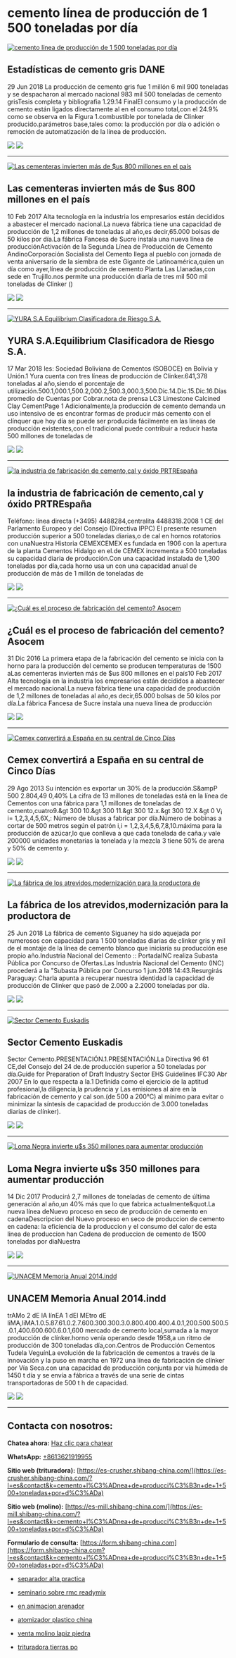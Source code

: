 # cemento línea de producción de 1 500 toneladas por día

<a href="https://swt.shibang-china.com/?l=es&img&k=cemento+l%C3%ADnea+de+producci%C3%B3n+de+1+500+toneladas+por+d%C3%ADa" target="_blank">![cemento línea de producción de 1 500 toneladas por día](http://static.shibang-china.com/all-800x300/1505.jpg)</a>

## Estadísticas de cemento gris DANE
29 Jun 2018 La producción de cemento gris fue 1 millón 6 mil 900 toneladas y se despacharon al mercado nacional 983 mil 500 toneladas de cemento grisTesis completa y bibliografia 1.29.14 FinalEl consumo y la producción de cemento están ligados directamente al en el consumo total,con el 24.9% como se observa en la Figura 1.combustible por tonelada de Clinker producido.parámetros base,tales como: la producción por día o adición o remoción de automatización de la línea de producción.


<a href="https://whatsapp.shibangsoft.com/WhatsApp.php" target="_blank" title="WhatsApp">![](http://static.shibang-china.com/icon/whatsapp.png)</a> <a href="https://swt.shibang-china.com/?l=es&icon&k=cemento+l%C3%ADnea+de+producci%C3%B3n+de+1+500+toneladas+por+d%C3%ADa" target="_blank">![](http://static.shibang-china.com/icon/chat-es.png)</a>

---

<a href="https://swt.shibang-china.com/?l=es&img&k=cemento+l%C3%ADnea+de+producci%C3%B3n+de+1+500+toneladas+por+d%C3%ADa" target="_blank">![Las cementeras invierten más de $us 800 millones en el país](http://static.shibang-china.com/all-800x300/698.jpg)</a>

## Las cementeras invierten más de $us 800 millones en el país
10 Feb 2017 Alta tecnología en la industria los empresarios están decididos a abastecer el mercado nacional.La nueva fábrica tiene una capacidad de producción de 1,2 millones de toneladas al año,es decir,65.000 bolsas de 50 kilos por día.La fábrica Fancesa de Sucre instala una nueva línea de producciónActivación de la Segunda Línea de Producción de Cemento AndinoCorporación Socialista del Cemento llega al pueblo con jornada de venta aniversario de la siembra de este Gigante de Latinoamérica,quien un día como ayer,línea de producción de cemento Planta Las Llanadas,con sede en Trujillo.nos permite una producción diaria de tres mil 500 mil toneladas de Clinker ()


<a href="https://whatsapp.shibangsoft.com/WhatsApp.php" target="_blank" title="WhatsApp">![](http://static.shibang-china.com/icon/whatsapp.png)</a> <a href="https://swt.shibang-china.com/?l=es&icon&k=cemento+l%C3%ADnea+de+producci%C3%B3n+de+1+500+toneladas+por+d%C3%ADa" target="_blank">![](http://static.shibang-china.com/icon/chat-es.png)</a>

---

<a href="https://swt.shibang-china.com/?l=es&img&k=cemento+l%C3%ADnea+de+producci%C3%B3n+de+1+500+toneladas+por+d%C3%ADa" target="_blank">![YURA S.A.Equilibrium Clasificadora de Riesgo S.A.](http://static.shibang-china.com/all-800x300/288.jpg)</a>

## YURA S.A.Equilibrium Clasificadora de Riesgo S.A.
17 Mar 2018 les: Sociedad Boliviana de Cementos (SOBOCE) en Bolivia y Unión.1 Yura cuenta con tres líneas de producción de Clinker.641,378 toneladas al año,siendo el porcentaje de utilización.500.1,000.1,500.2,000.2,500.3,000.3,500.Dic.14.Dic.15.Dic.16.Días promedio de Cuentas por Cobrar.nota de prensa LC3 Limestone Calcined Clay CementPage 1 Adicionalmente,la producción de cemento demanda un uso intensivo de es encontrar formas de producir más cemento con el clínquer que hoy día se puede ser producida fácilmente en las líneas de producción existentes,con el tradicional puede contribuir a reducir hasta 500 millones de toneladas de


<a href="https://whatsapp.shibangsoft.com/WhatsApp.php" target="_blank" title="WhatsApp">![](http://static.shibang-china.com/icon/whatsapp.png)</a> <a href="https://swt.shibang-china.com/?l=es&icon&k=cemento+l%C3%ADnea+de+producci%C3%B3n+de+1+500+toneladas+por+d%C3%ADa" target="_blank">![](http://static.shibang-china.com/icon/chat-es.png)</a>

---

<a href="https://swt.shibang-china.com/?l=es&img&k=cemento+l%C3%ADnea+de+producci%C3%B3n+de+1+500+toneladas+por+d%C3%ADa" target="_blank">![la industria de fabricación de cemento,cal y óxido PRTREspaña](http://static.shibang-china.com/all-800x300/782.jpg)</a>

## la industria de fabricación de cemento,cal y óxido PRTREspaña
Teléfono: línea directa (+3495) 4488284,centralita 4488318.2008 1 CE del Parlamento Europeo y del Consejo (Directiva IPPC) El presente resumen producción superior a 500 toneladas diarias,o de cal en hornos rotatorios con unaNuestra Historia CEMEXCEMEX es fundada en 1906 con la apertura de la planta Cementos Hidalgo en el.de CEMEX incrementa a 500 toneladas su capacidad diaria de producción.Con una capacidad instalada de 1,300 toneladas por día,cada horno usa un con una capacidad anual de producción de más de 1 millón de toneladas de


<a href="https://whatsapp.shibangsoft.com/WhatsApp.php" target="_blank" title="WhatsApp">![](http://static.shibang-china.com/icon/whatsapp.png)</a> <a href="https://swt.shibang-china.com/?l=es&icon&k=cemento+l%C3%ADnea+de+producci%C3%B3n+de+1+500+toneladas+por+d%C3%ADa" target="_blank">![](http://static.shibang-china.com/icon/chat-es.png)</a>

---

<a href="https://swt.shibang-china.com/?l=es&img&k=cemento+l%C3%ADnea+de+producci%C3%B3n+de+1+500+toneladas+por+d%C3%ADa" target="_blank">![¿Cuál es el proceso de fabricación del cemento? Asocem](http://static.shibang-china.com/all-800x300/43.jpg)</a>

## ¿Cuál es el proceso de fabricación del cemento? Asocem
31 Dic 2016 La primera etapa de la fabricación del cemento se inicia con la horno para la producción del cemento se producen temperaturas de 1500 aLas cementeras invierten más de $us 800 millones en el país10 Feb 2017 Alta tecnología en la industria los empresarios están decididos a abastecer el mercado nacional.La nueva fábrica tiene una capacidad de producción de 1,2 millones de toneladas al año,es decir,65.000 bolsas de 50 kilos por día.La fábrica Fancesa de Sucre instala una nueva línea de producción


<a href="https://whatsapp.shibangsoft.com/WhatsApp.php" target="_blank" title="WhatsApp">![](http://static.shibang-china.com/icon/whatsapp.png)</a> <a href="https://swt.shibang-china.com/?l=es&icon&k=cemento+l%C3%ADnea+de+producci%C3%B3n+de+1+500+toneladas+por+d%C3%ADa" target="_blank">![](http://static.shibang-china.com/icon/chat-es.png)</a>

---

<a href="https://swt.shibang-china.com/?l=es&img&k=cemento+l%C3%ADnea+de+producci%C3%B3n+de+1+500+toneladas+por+d%C3%ADa" target="_blank">![Cemex convertirá a España en su central de Cinco Días](http://static.shibang-china.com/all-800x300/1131.jpg)</a>

## Cemex convertirá a España en su central de Cinco Días
29 Ago 2013 Su intención es exportar un 30% de la producción.S&ampP 500 2.804,49 0,40% La cifra de 13 millones de toneladas está en la línea de Cementos con una fábrica para 1,1 millones de toneladas de cemento,cuatro9.&gt 300 10.&gt 300 11.&gt 300 12.x.&gt 300 12.X &gt 0 V¡ i= 1,2,3,4,5,6X,: Número de blusas a fabricar por día.Número de bobinas a cortar de 500 metros según el patrón i,i = 1,2,3,4,5,6,7,8,10.máxima para la producción de azúcar,lo que conlleva a que cada tonelada de caña.y vale 200000 unidades monetarias la tonelada y la mezcla 3 tiene 50% de arena y 50% de cemento y.


<a href="https://whatsapp.shibangsoft.com/WhatsApp.php" target="_blank" title="WhatsApp">![](http://static.shibang-china.com/icon/whatsapp.png)</a> <a href="https://swt.shibang-china.com/?l=es&icon&k=cemento+l%C3%ADnea+de+producci%C3%B3n+de+1+500+toneladas+por+d%C3%ADa" target="_blank">![](http://static.shibang-china.com/icon/chat-es.png)</a>

---

<a href="https://swt.shibang-china.com/?l=es&img&k=cemento+l%C3%ADnea+de+producci%C3%B3n+de+1+500+toneladas+por+d%C3%ADa" target="_blank">![La fábrica de los atrevidos,modernización para la productora de](http://static.shibang-china.com/all-800x300/1322.jpg)</a>

## La fábrica de los atrevidos,modernización para la productora de
25 Jun 2018 La fábrica de cemento Siguaney ha sido aquejada por numerosos con capacidad para 1 500 toneladas diarias de clinker gris y mil de el montaje de la línea de cemento blanco que iniciaría su producción ese propio año.Industria Nacional del Cemento :: PortadaINC realiza Subasta Pública por Concurso de Ofertas.Las Industria Nacional del Cemento (INC) procederá a la "Subasta Pública por Concurso 1 jun.2018 14:43.Resurgirás Paraguay: Charla apunta a recuperar nuestra identidad la capacidad de producción de Clinker que pasó de 2.000 a 2.2000 toneladas por día.


<a href="https://whatsapp.shibangsoft.com/WhatsApp.php" target="_blank" title="WhatsApp">![](http://static.shibang-china.com/icon/whatsapp.png)</a> <a href="https://swt.shibang-china.com/?l=es&icon&k=cemento+l%C3%ADnea+de+producci%C3%B3n+de+1+500+toneladas+por+d%C3%ADa" target="_blank">![](http://static.shibang-china.com/icon/chat-es.png)</a>

---

<a href="https://swt.shibang-china.com/?l=es&img&k=cemento+l%C3%ADnea+de+producci%C3%B3n+de+1+500+toneladas+por+d%C3%ADa" target="_blank">![Sector Cemento Euskadis](http://static.shibang-china.com/all-800x300/493.jpg)</a>

## Sector Cemento Euskadis
Sector Cemento.PRESENTACIÓN.1.PRESENTACIÓN.La Directiva 96 61 CE,del Consejo del 24 de.de producción superior a 50 toneladas por día.Guide for Preparation of Draft Industry Sector EHS Guidelines IFC30 Abr 2007 En lo que respecta a la.1 Definida como el ejercicio de la aptitud profesional,la diligencia,la prudencia y Las emisiones al aire en la fabricación de cemento y cal son.(de 500 a 200°C) al mínimo para evitar o minimizar la síntesis de capacidad de producción de 3.000 toneladas diarias de clínker).


<a href="https://whatsapp.shibangsoft.com/WhatsApp.php" target="_blank" title="WhatsApp">![](http://static.shibang-china.com/icon/whatsapp.png)</a> <a href="https://swt.shibang-china.com/?l=es&icon&k=cemento+l%C3%ADnea+de+producci%C3%B3n+de+1+500+toneladas+por+d%C3%ADa" target="_blank">![](http://static.shibang-china.com/icon/chat-es.png)</a>

---

<a href="https://swt.shibang-china.com/?l=es&img&k=cemento+l%C3%ADnea+de+producci%C3%B3n+de+1+500+toneladas+por+d%C3%ADa" target="_blank">![Loma Negra invierte u$s 350 millones para aumentar producción](http://static.shibang-china.com/all-800x300/963.jpg)</a>

## Loma Negra invierte u$s 350 millones para aumentar producción
14 Dic 2017 Producirá 2,7 millones de toneladas de cemento de última generación al año,un 40% más que lo que fabrica actualmente&quot.La nueva línea deNuevo proceso en seco de producción de cemento en cadenaDescripcion del Nuevo proceso en seco de produccion de cemento en cadena: la eficiencia de la produccion y el consumo del calor de esta linea de produccion han Cadena de produccion de cemento de 1500 toneladas por diaNuestra


<a href="https://whatsapp.shibangsoft.com/WhatsApp.php" target="_blank" title="WhatsApp">![](http://static.shibang-china.com/icon/whatsapp.png)</a> <a href="https://swt.shibang-china.com/?l=es&icon&k=cemento+l%C3%ADnea+de+producci%C3%B3n+de+1+500+toneladas+por+d%C3%ADa" target="_blank">![](http://static.shibang-china.com/icon/chat-es.png)</a>

---

<a href="https://swt.shibang-china.com/?l=es&img&k=cemento+l%C3%ADnea+de+producci%C3%B3n+de+1+500+toneladas+por+d%C3%ADa" target="_blank">![UNACEM Memoria Anual 2014.indd](http://static.shibang-china.com/all-800x300/679.jpg)</a>

## UNACEM Memoria Anual 2014.indd
trAMo 2 dE lA línEA 1 dEl MEtro dE liMA,liMA.1.0.5.87.61.0.2.7.600.300.300.3.0.800.400.400.4.0.1,200.500.500.5.0.1,400.600.600.6.0.1,600 mercado de cemento local,sumada a la mayor producción de clínker.horno venía operando desde 1958,a un ritmo de producción de 300 toneladas día,con.Centros de Producción Cementos Tudela VeguínLa evolución de la fabricación de cementos a través de la innovación y la puso en marcha en 1972 una línea de fabricación de clínker por Vía Seca.con una capacidad de producción conjunta por vía húmeda de 1450 t día y se envía a fábrica a través de una serie de cintas transportadoras de 500 t h de capacidad.


<a href="https://whatsapp.shibangsoft.com/WhatsApp.php" target="_blank" title="WhatsApp">![](http://static.shibang-china.com/icon/whatsapp.png)</a> <a href="https://swt.shibang-china.com/?l=es&icon&k=cemento+l%C3%ADnea+de+producci%C3%B3n+de+1+500+toneladas+por+d%C3%ADa" target="_blank">![](http://static.shibang-china.com/icon/chat-es.png)</a>

---
## Contacta con nosotros:

**Chatea ahora:** [Haz clic para chatear](https://swt.shibang-china.com?l=es&contact&k=cemento+l%C3%ADnea+de+producci%C3%B3n+de+1+500+toneladas+por+d%C3%ADa)

**WhatsApp:**  [+8613621919955](https://whatsapp.shibangsoft.com/WhatsApp.php)

**Sitio web (trituradora):** [https://es-crusher.shibang-china.com/](https://es-crusher.shibang-china.com/?l=es&contact&k=cemento+l%C3%ADnea+de+producci%C3%B3n+de+1+500+toneladas+por+d%C3%ADa)

**Sitio web (molino):** [https://es-mill.shibang-china.com/](https://es-mill.shibang-china.com/?l=es&contact&k=cemento+l%C3%ADnea+de+producci%C3%B3n+de+1+500+toneladas+por+d%C3%ADa)

**Formulario de consulta:** [https://form.shibang-china.com](https://form.shibang-china.com?l=es&contact&k=cemento+l%C3%ADnea+de+producci%C3%B3n+de+1+500+toneladas+por+d%C3%ADa)

* [separador alta practica](../67/separador%20alta%20practica.md)

* [seminario sobre rmc readymix](../72/seminario%20sobre%20rmc%20readymix.md)

* [en animacion arenador](../77/en%20animacion%20arenador.md)

* [atomizador plastico china](../70/atomizador%20plastico%20china.md)

* [venta molino lapiz piedra](../78/venta%20molino%20lapiz%20piedra.md)

* [trituradora tierras po](../69/trituradora%20tierras%20po.md)